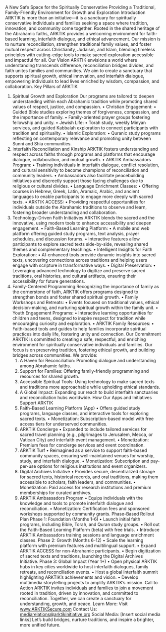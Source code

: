 A New Safe Space for the Spiritually Conservative
Providing a Traditional, Family-Friendly Environment for Growth and Exploration
Introduction
ARKTIK is more than an initiative—it is a sanctuary for spiritually conservative individuals and families seeking a space where tradition, innovation, and community come together. Rooted in the shared heritage of the Abrahamic faiths, ARKTIK provides a welcoming environment for faith-based learning, interfaith dialogue, and ethical advancement.
Our mission is to nurture reconciliation, strengthen traditional family values, and foster mutual respect across Christianity, Judaism, and Islam, blending timeless principles with cutting-edge tools to make sacred exploration accessible and impactful for all.
Our Vision
ARKTIK envisions a world where understanding transcends difference, reconciliation bridges divides, and faith unites families and communities. We aim to create a sanctuary that supports spiritual growth, ethical innovation, and interfaith dialogue, empowering individuals to lead lives enriched by wisdom, compassion, and collaboration.
Key Pillars of ARKTIK
1. Spiritual Growth and Exploration
Our programs are tailored to deepen understanding within each Abrahamic tradition while promoting shared values of respect, justice, and compassion.
	•	Christian Engagement:
	•	Guided Bible studies exploring themes of forgiveness, compassion, and the importance of family.
	•	Family-oriented prayer groups fostering fellowship and unity.
	•	Jewish Life:
	•	Torah study, weekly Minyan services, and guided Kabbalah exploration to connect participants with tradition and spirituality.
	•	Islamic Exploration:
	•	Quranic study programs reflecting on contemporary relevance and promoting unity between Sunni and Shia communities.
2. Interfaith Reconciliation and Kinship
ARKTIK fosters understanding and respect across faiths through programs and platforms that encourage dialogue, collaboration, and mutual growth.
	•	ARKTIK Ambassadors Program:
	•	Training individuals in interfaith dialogue, conflict resolution, and cultural sensitivity to become champions of reconciliation and community leaders.
	•	Ambassadors also facilitate peacebuilding initiatives and discreetly support those facing challenges due to religious or cultural divides.
	•	Language Enrichment Classes:
	•	Offering courses in Hebrew, Greek, Latin, Aramaic, Arabic, and ancient languages to enable participants to engage more deeply with sacred texts.
	•	ARKTIK ACCESS:
	•	Providing respectful opportunities for individuals outside the Abrahamic traditions to observe and learn, fostering broader understanding and collaboration.
3. Technology-Driven Faith Initiatives
ARKTIK blends the sacred and the innovative, using modern tools to enhance accessibility and deepen engagement.
	•	Faith-Based Learning Platform:
	•	A mobile and web platform offering guided study programs, text analysis, prayer schedules, and discussion forums.
	•	Interactive features allow participants to explore sacred texts side-by-side, revealing shared themes and complementary teachings.
	•	Intelligent Insights for Faith Exploration:
	•	AI-enhanced tools provide dynamic insights into sacred texts, uncovering connections across traditions and helping users engage with scripture in transformative ways.
	•	Digital Preservation:
	•	Leveraging advanced technology to digitize and preserve sacred traditions, oral histories, and cultural artifacts, ensuring their accessibility for future generations.
4. Family-Centered Programming
Recognizing the importance of family as the cornerstone of faith, ARKTIK offers programs designed to strengthen bonds and foster shared spiritual growth.
	•	Family Workshops and Retreats:
	•	Events focused on traditional values, ethical decision-making, and nurturing spiritual growth within the family unit.
	•	Youth Engagement Programs:
	•	Interactive learning opportunities for children and teens, designed to inspire respect for tradition while encouraging curiosity and exploration.
	•	ARKTIK Family Resources:
	•	Faith-based tools and guides to help families incorporate spiritual practices into daily life, fostering unity and connection.
Our Commitment
ARKTIK is committed to creating a safe, respectful, and enriching environment for spiritually conservative individuals and families. Our focus is on preserving tradition, fostering ethical growth, and building bridges across communities. We provide:
	1.	A Haven for Reconciliation: Promoting dialogue and understanding among Abrahamic faiths.
	2.	Support for Families: Offering family-friendly programming and resources for shared growth.
	3.	Accessible Spiritual Tools: Using technology to make sacred texts and traditions more approachable while upholding ethical standards.
	4.	A Global Impact: Expanding our reach to build interfaith sanctuaries and reconciliation hubs worldwide.
How Our Apps and Initiatives Support ARKTIK
	1.	Faith-Based Learning Platform (App)
	•	Offers guided study programs, language classes, and interactive tools for exploring sacred texts.
	•	Monetization: Subscription-based model with free access tiers for underserved communities.
	2.	ARKTIK Concierge
	•	Expanded to include tailored services for sacred travel planning (e.g., pilgrimages to Jerusalem, Mecca, or Vatican City) and interfaith event management.
	•	Monetization: Premium fees for concierge services and event coordination.
	3.	ARKTIK Turf
	•	Reimagined as a service to support faith-based community spaces, ensuring well-maintained venues for worship, study, and interfaith dialogue.
	•	Monetization: Subscription and pay-per-use options for religious institutions and event organizers.
	4.	Digital Archives Initiative
	•	Provides secure, decentralized storage for sacred texts, historical records, and oral traditions, making them accessible to scholars, faith leaders, and communities.
	•	Monetization: Paid access for research institutions and premium memberships for curated archives.
	5.	ARKTIK Ambassadors Program
	•	Equips individuals with the knowledge and tools to promote interfaith dialogue and reconciliation.
	•	Monetization: Certification fees and sponsored workshops supported by community grants.
Phase-Based Rollout Plan
Phase 1: Foundation (Months 1-6)
	•	Launch initial faith programs, including Bible, Torah, and Quran study groups.
	•	Roll out the Faith-Based Learning Platform (beta) with free trials.
	•	Introduce ARKTIK Ambassadors training sessions and language enrichment classes.
Phase 2: Growth (Months 6-12)
	•	Scale the learning platform with premium features and multilingual support.
	•	Expand ARKTIK ACCESS for non-Abrahamic participants.
	•	Begin digitization of sacred texts and traditions, launching the Digital Archives Initiative.
Phase 3: Global Impact (Year 1+)
	•	Open physical ARKTIK hubs in key cities worldwide to host interfaith dialogues, family retreats, and reconciliation events.
	•	Host a global interfaith summit highlighting ARKTIK’s achievements and vision.
	•	Develop multimedia storytelling projects to amplify ARKTIK’s mission.
Call to Action
ARKTIK invites individuals and families to join a movement rooted in tradition, driven by innovation, and committed to reconciliation. Together, we can create a sanctuary for understanding, growth, and peace.
Learn More: Visit www.ARKTIKSecure.com
Contact Us: mediarelations@arktikinitiative.org
Social Media: [Insert social media links]
Let’s build bridges, nurture traditions, and inspire a brighter, more unified future.
